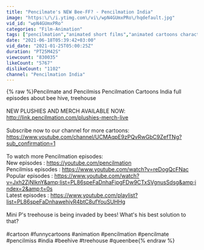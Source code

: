 ```yaml
---
title: "Pencilmate's NEW Bee-FF? - Pencilmation India"
image: "https:\/\/i.ytimg.com\/vi\/wpN4GUmxPRo\/hqdefault.jpg"
vid_id: "wpN4GUmxPRo"
categories: "Film-Animation"
tags: ["pencilmation","animated short films","animated cartoons characters"]
date: "2021-06-18T05:39:42+03:00"
vid_date: "2021-01-25T05:00:25Z"
duration: "PT25M42S"
viewcount: "830035"
likeCount: "5767"
dislikeCount: "1102"
channel: "Pencilmation India"
---
```

{% raw %}Pencilmate and Pencilmiss Pencilmation Cartoons India full episodes about bee hive, treehouse <br /><br />NEW PLUSHIES AND MERCH AVAILABLE NOW: <a rel="nofollow" target="blank" href="http://link.pencilmation.com/plushies-merch-live">http://link.pencilmation.com/plushies-merch-live</a><br /><br />Subscribe now to our channel for more cartoons: <a rel="nofollow" target="blank" href="https://www.youtube.com/channel/UCMAqpE9zPQvRwGbC9ZefTNg?sub_confirmation=1">https://www.youtube.com/channel/UCMAqpE9zPQvRwGbC9ZefTNg?sub_confirmation=1</a><br /><br />To watch more Pencilmation episodes: <br />New episodes : <a rel="nofollow" target="blank" href="https://youtube.com/pencilmation">https://youtube.com/pencilmation</a><br />Pencilmiss episodes : <a rel="nofollow" target="blank" href="https://www.youtube.com/watch?v=reDogQcFNac">https://www.youtube.com/watch?v=reDogQcFNac</a><br />Popular episodes :  <a rel="nofollow" target="blank" href="https://www.youtube.com/watch?v=Jxh2ZjNlknY&amp;list=PL86speFaDnhaFjpgFDw9CTxSVgnusSdsg&amp;index=2&amp;t=0s">https://www.youtube.com/watch?v=Jxh2ZjNlknY&amp;list=PL86speFaDnhaFjpgFDw9CTxSVgnusSdsg&amp;index=2&amp;t=0s</a><br />Latest episodes : <a rel="nofollow" target="blank" href="https://www.youtube.com/playlist?list=PL86speFaDnhawehjvR4btC8ufYouSUHHg">https://www.youtube.com/playlist?list=PL86speFaDnhawehjvR4btC8ufYouSUHHg</a><br /><br />Mini P's treehouse is being invaded by bees! What's his best solution to that?<br /><br />#cartoon #funnycartoons #animation #pencilmation #pencilmate #pencilmiss #india #beehive #treehouse #queenbee{% endraw %}
